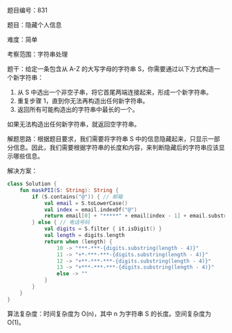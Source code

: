 题目编号：831

题目：隐藏个人信息

难度：简单

考察范围：字符串处理

题干：给定一条包含从 A-Z 的大写字母的字符串 S，你需要通过以下方式构造一个新字符串：

1. 从 S 中选出一个非空子串，将它首尾两端连接起来，形成一个新字符串。
2. 重复步骤 1，直到你无法再构造出任何新字符串。
3. 返回所有可能构造出的字符串中最长的一个。

如果无法构造出任何新字符串，就返回空字符串。

解题思路：根据题目要求，我们需要将字符串 S 中的信息隐藏起来，只显示一部分信息。因此，我们需要根据字符串的长度和内容，来判断隐藏后的字符串应该显示哪些信息。

解决方案：

```kotlin
class Solution {
    fun maskPII(S: String): String {
        if (S.contains("@")) { // 邮箱
            val email = S.toLowerCase()
            val index = email.indexOf("@")
            return email[0] + "*****" + email[index - 1] + email.substring(index)
        } else { // 电话号码
            val digits = S.filter { it.isDigit() }
            val length = digits.length
            return when (length) {
                10 -> "***-***-{digits.substring(length - 4)}"
                11 -> "+*-***-***-{digits.substring(length - 4)}"
                12 -> "+**-***-***-{digits.substring(length - 4)}"
                13 -> "+***-***-***-{digits.substring(length - 4)}"
                else -> ""
            }
        }
    }
}
```

算法复杂度：时间复杂度为 O(n)，其中 n 为字符串 S 的长度。空间复杂度为 O(1)。